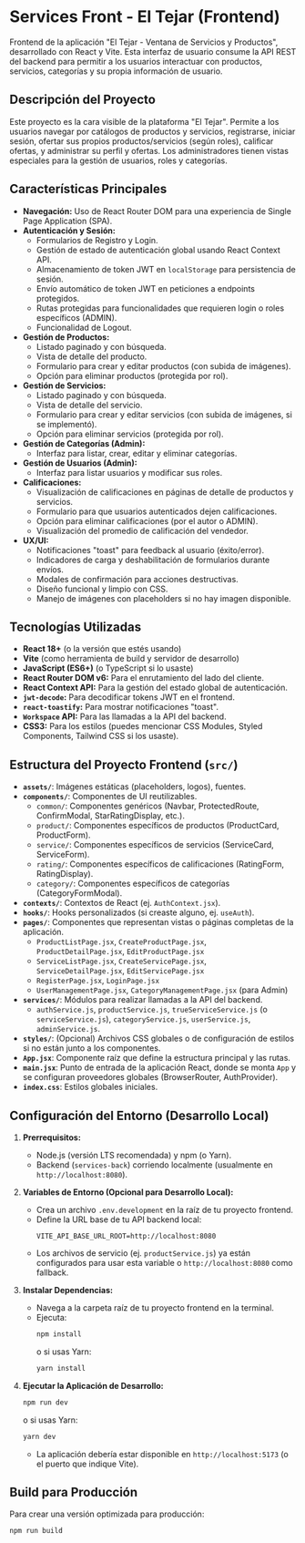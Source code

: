 # Services Front - El Tejar (Frontend)

Frontend de la aplicación "El Tejar - Ventana de Servicios y Productos", desarrollado con React y Vite. Esta interfaz de usuario consume la API REST del backend para permitir a los usuarios interactuar con productos, servicios, categorías y su propia información de usuario.

## Descripción del Proyecto

Este proyecto es la cara visible de la plataforma "El Tejar". Permite a los usuarios navegar por catálogos de productos y servicios, registrarse, iniciar sesión, ofertar sus propios productos/servicios (según roles), calificar ofertas, y administrar su perfil y ofertas. Los administradores tienen vistas especiales para la gestión de usuarios, roles y categorías.

## Características Principales

* **Navegación:** Uso de React Router DOM para una experiencia de Single Page Application (SPA).
* **Autenticación y Sesión:**
    * Formularios de Registro y Login.
    * Gestión de estado de autenticación global usando React Context API.
    * Almacenamiento de token JWT en `localStorage` para persistencia de sesión.
    * Envío automático de token JWT en peticiones a endpoints protegidos.
    * Rutas protegidas para funcionalidades que requieren login o roles específicos (ADMIN).
    * Funcionalidad de Logout.
* **Gestión de Productos:**
    * Listado paginado y con búsqueda.
    * Vista de detalle del producto.
    * Formulario para crear y editar productos (con subida de imágenes).
    * Opción para eliminar productos (protegida por rol).
* **Gestión de Servicios:**
    * Listado paginado y con búsqueda.
    * Vista de detalle del servicio.
    * Formulario para crear y editar servicios (con subida de imágenes, si se implementó).
    * Opción para eliminar servicios (protegida por rol).
* **Gestión de Categorías (Admin):**
    * Interfaz para listar, crear, editar y eliminar categorías.
* **Gestión de Usuarios (Admin):**
    * Interfaz para listar usuarios y modificar sus roles.
* **Calificaciones:**
    * Visualización de calificaciones en páginas de detalle de productos y servicios.
    * Formulario para que usuarios autenticados dejen calificaciones.
    * Opción para eliminar calificaciones (por el autor o ADMIN).
    * Visualización del promedio de calificación del vendedor.
* **UX/UI:**
    * Notificaciones "toast" para feedback al usuario (éxito/error).
    * Indicadores de carga y deshabilitación de formularios durante envíos.
    * Modales de confirmación para acciones destructivas.
    * Diseño funcional y limpio con CSS.
    * Manejo de imágenes con placeholders si no hay imagen disponible.

## Tecnologías Utilizadas

* **React 18+** (o la versión que estés usando)
* **Vite** (como herramienta de build y servidor de desarrollo)
* **JavaScript (ES6+)** (o TypeScript si lo usaste)
* **React Router DOM v6:** Para el enrutamiento del lado del cliente.
* **React Context API:** Para la gestión del estado global de autenticación.
* **`jwt-decode`:** Para decodificar tokens JWT en el frontend.
* **`react-toastify`:** Para mostrar notificaciones "toast".
* **`Workspace` API:** Para las llamadas a la API del backend.
* **CSS3:** Para los estilos (puedes mencionar CSS Modules, Styled Components, Tailwind CSS si los usaste).

## Estructura del Proyecto Frontend (`src/`)

* **`assets/`**: Imágenes estáticas (placeholders, logos), fuentes.
* **`components/`**: Componentes de UI reutilizables.
    * `common/`: Componentes genéricos (Navbar, ProtectedRoute, ConfirmModal, StarRatingDisplay, etc.).
    * `product/`: Componentes específicos de productos (ProductCard, ProductForm).
    * `service/`: Componentes específicos de servicios (ServiceCard, ServiceForm).
    * `rating/`: Componentes específicos de calificaciones (RatingForm, RatingDisplay).
    * `category/`: Componentes específicos de categorías (CategoryFormModal).
* **`contexts/`**: Contextos de React (ej. `AuthContext.jsx`).
* **`hooks/`**: Hooks personalizados (si creaste alguno, ej. `useAuth`).
* **`pages/`**: Componentes que representan vistas o páginas completas de la aplicación.
    * `ProductListPage.jsx`, `CreateProductPage.jsx`, `ProductDetailPage.jsx`, `EditProductPage.jsx`
    * `ServiceListPage.jsx`, `CreateServicePage.jsx`, `ServiceDetailPage.jsx`, `EditServicePage.jsx`
    * `RegisterPage.jsx`, `LoginPage.jsx`
    * `UserManagementPage.jsx`, `CategoryManagementPage.jsx` (para Admin)
* **`services/`**: Módulos para realizar llamadas a la API del backend.
    * `authService.js`, `productService.js`, `trueServiceService.js` (o `serviceService.js`), `categoryService.js`, `userService.js`, `adminService.js`.
* **`styles/`**: (Opcional) Archivos CSS globales o de configuración de estilos si no están junto a los componentes.
* **`App.jsx`**: Componente raíz que define la estructura principal y las rutas.
* **`main.jsx`**: Punto de entrada de la aplicación React, donde se monta `App` y se configuran proveedores globales (BrowserRouter, AuthProvider).
* **`index.css`**: Estilos globales iniciales.

## Configuración del Entorno (Desarrollo Local)

1.  **Prerrequisitos:**
    * Node.js (versión LTS recomendada) y npm (o Yarn).
    * Backend (`services-back`) corriendo localmente (usualmente en `http://localhost:8080`).

2.  **Variables de Entorno (Opcional para Desarrollo Local):**
    * Crea un archivo `.env.development` en la raíz de tu proyecto frontend.
    * Define la URL base de tu API backend local:
        ```env
        VITE_API_BASE_URL_ROOT=http://localhost:8080
        ```
    * Los archivos de servicio (ej. `productService.js`) ya están configurados para usar esta variable o `http://localhost:8080` como fallback.

3.  **Instalar Dependencias:**
    * Navega a la carpeta raíz de tu proyecto frontend en la terminal.
    * Ejecuta:
        ```bash
        npm install
        ```
        o si usas Yarn:
        ```bash
        yarn install
        ```

4.  **Ejecutar la Aplicación de Desarrollo:**
    ```bash
    npm run dev
    ```
    o si usas Yarn:
    ```bash
    yarn dev
    ```
    * La aplicación debería estar disponible en `http://localhost:5173` (o el puerto que indique Vite).

## Build para Producción

Para crear una versión optimizada para producción:
```bash
npm run build
